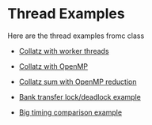 # Thread Examples

Here are the thread examples fromc class

 - [Collatz with worker threads](https://lawlor.cs.uaf.edu/netrun/run?name=example_cpp&code=%23include%20%3Cqueue%3E%0D%0A%23include%20%3Cmutex%3E%0D%0A%23include%20%3Cthread%3E%0D%0A%23include%20%3Cutility%3E%0D%0A%0D%0Aenum%20%7B%20MAX_COUNT%20%3D%20100000%20%7D%3B%0D%0A%0D%0Along%20collatz_count%28long%20n%29%20%7B%0D%0A%09long%20count%20%3D%200%3B%0D%0A%09while%28n%20%21%3D%201%29%20%7B%0D%0A%09%09if%28n%20%25%202%20%3D%3D%200%29%20%7B%0D%0A%09%09%09n%20%3D%20n%20%2F%202%3B%0D%0A%09%09%7D%20else%20%7B%0D%0A%09%09%09n%20%3D%203%20%2A%20n%20%2B%201%3B%0D%0A%09%09%7D%0D%0A%09%09%2B%2Bcount%3B%0D%0A%09%7D%0D%0A%09return%20count%3B%0D%0A%7D%0D%0A%0D%0Avoid%20do_work%28long%2A%20collatz_numbers%2C%20std%3A%3Aqueue%3Cstd%3A%3Apair%3Clong%2C%20long%3E%20%3E%2A%20work%2C%20std%3A%3Amutex%2A%20lock%29%20%7B%0D%0A%09while%28true%29%20%7B%0D%0A%09%09std%3A%3Apair%3Clong%2C%20long%3E%20range%3B%0D%0A%09%09%7B%0D%0A%09%09%09std%3A%3Alock_guard%20guard%28%2Alock%29%3B%0D%0A%09%09%09if%28%21work-%3Eempty%28%29%29%20%7B%0D%0A%09%09%09%09range%20%3D%20work-%3Efront%28%29%3B%0D%0A%09%09%09%09work-%3Epop%28%29%3B%0D%0A%09%09%09%7D%20else%20%7B%0D%0A%09%09%09%09return%3B%0D%0A%09%09%09%7D%0D%0A%09%09%7D%0D%0A%09%09%0D%0A%09%09%2F%2F%20compute%20collatz%20number%0D%0A%09%09for%28long%20i%20%3D%20range.first%3B%20i%20%3C%20range.second%3B%20%2B%2Bi%29%20%7B%0D%0A%09%09%09collatz_numbers%5Bi%5D%20%3D%20collatz_count%28i%2B1%29%3B%0D%0A%09%09%7D%0D%0A%09%7D%0D%0A%7D%0D%0A%0D%0Avoid%20foo%28%29%20%7B%0D%0A%09std%3A%3Aqueue%3Cstd%3A%3Apair%3Clong%2C%20long%3E%20%3E%20work%3B%0D%0A%09std%3A%3Amutex%20lock%3B%0D%0A%09%0D%0A%09long%20collatz_numbers%5BMAX_COUNT%5D%3B%0D%0A%09%0D%0A%09const%20long%20interval%20%3D%201000%3B%0D%0A%09for%28long%20i%20%3D%200%3B%20i%20%3C%20MAX_COUNT%2Finterval%3B%20%2B%2Bi%29%20%7B%0D%0A%09%09work.push%28std%3A%3Apair%3Clong%2Clong%3E%28i%2Ainterval%2C%20%28i%2B1%29%2Ainterval%29%29%3B%0D%0A%09%7D%0D%0A%09%0D%0A%09std%3A%3Athread%20t1%28do_work%2C%20collatz_numbers%2C%20%26work%2C%20%26lock%29%3B%0D%0A%09std%3A%3Athread%20t2%28do_work%2C%20collatz_numbers%2C%20%26work%2C%20%26lock%29%3B%0D%0A%09std%3A%3Athread%20t3%28do_work%2C%20collatz_numbers%2C%20%26work%2C%20%26lock%29%3B%0D%0A%09do_work%28collatz_numbers%2C%20%26work%2C%20%26lock%29%3B%0D%0A%09t1.join%28%29%3B%0D%0A%09t2.join%28%29%3B%0D%0A%09t3.join%28%29%3B%0D%0A%09%0D%0A%09%2F%2Ffor%28long%20i%20%3D%200%3B%20i%20%3C%20MAX_COUNT%3B%20%2B%2Bi%29%20%7B%0D%0A%09%2F%2F%09std%3A%3Acout%20%3C%3C%20%28i%2B1%29%20%3C%3C%20%22%3A%20%22%20%3C%3C%20collatz_numbers%5Bi%5D%20%3C%3C%20%22%5Cn%22%3B%0D%0A%09%2F%2F%7D%0D%0A%7D&lang=C%2B%2B17&mach=skylake64&mode=file&input=&linkwith=&foo_ret=void&foo_arg0=void&orun=Run&orun=Grade&orun=Time&ocompile=Optimize&ocompile=Warnings)

 - [Collatz with OpenMP](https://lawlor.cs.uaf.edu/netrun/run?name=example_cpp&code=enum%20%7B%20MAX_COUNT%20%3D%20100000%20%7D%3B%0D%0A%0D%0Along%20collatz_count%28long%20n%29%20%7B%0D%0A%09long%20count%20%3D%200%3B%0D%0A%09while%28n%20%21%3D%201%29%20%7B%0D%0A%09%09if%28n%20%25%202%20%3D%3D%200%29%20%7B%0D%0A%09%09%09n%20%3D%20n%20%2F%202%3B%0D%0A%09%09%7D%20else%20%7B%0D%0A%09%09%09n%20%3D%203%20%2A%20n%20%2B%201%3B%0D%0A%09%09%7D%0D%0A%09%09%2B%2Bcount%3B%0D%0A%09%7D%0D%0A%09return%20count%3B%0D%0A%7D%0D%0A%0D%0Along%20collatz_numbers%5BMAX_COUNT%5D%3B%0D%0A%0D%0Avoid%20foo%28%29%20%7B%0D%0A%09%23pragma%20omp%20parallel%20for%0D%0A%09for%28long%20i%20%3D%200%3B%20i%20%3C%20MAX_COUNT%3B%20%2B%2Bi%29%20%7B%0D%0A%09%09collatz_numbers%5Bi%5D%20%3D%20collatz_count%28i%2B1%29%3B%0D%0A%09%7D%0D%0A%09%2F%2Ffor%28long%20i%20%3D%200%3B%20i%20%3C%20MAX_COUNT%3B%20%2B%2Bi%29%20%7B%0D%0A%09%2F%2F%09std%3A%3Acout%20%3C%3C%20%28i%2B1%29%20%3C%3C%20%22%3A%20%22%20%3C%3C%20collatz_numbers%5Bi%5D%20%3C%3C%20%22%5Cn%22%3B%0D%0A%09%2F%2F%7D%0D%0A%7D&lang=C%2B%2B17&mach=skylake64&mode=file&input=&linkwith=&foo_ret=void&foo_arg0=void&orun=Run&orun=Grade&orun=Time&ocompile=Optimize&ocompile=Warnings)

 - [Collatz sum with OpenMP reduction](https://lawlor.cs.uaf.edu/netrun/run?name=example_cpp&code=enum%20%7B%20MAX_COUNT%20%3D%20100000%20%7D%3B%0D%0A%0D%0Along%20collatz_count%28long%20n%29%20%7B%0D%0A%09long%20count%20%3D%200%3B%0D%0A%09while%28n%20%21%3D%201%29%20%7B%0D%0A%09%09if%28n%20%25%202%20%3D%3D%200%29%20%7B%0D%0A%09%09%09n%20%3D%20n%20%2F%202%3B%0D%0A%09%09%7D%20else%20%7B%0D%0A%09%09%09n%20%3D%203%20%2A%20n%20%2B%201%3B%0D%0A%09%09%7D%0D%0A%09%09%2B%2Bcount%3B%0D%0A%09%7D%0D%0A%09return%20count%3B%0D%0A%7D%0D%0A%0D%0Along%20collatz_numbers%5BMAX_COUNT%5D%3B%0D%0A%0D%0Along%20foo%28%29%20%7B%0D%0A%09long%20sum%20%3D%200%3B%0D%0A%09%23pragma%20omp%20parallel%20for%20reduction%28%2B%3Asum%29%0D%0A%09for%28long%20i%20%3D%200%3B%20i%20%3C%20MAX_COUNT%3B%20%2B%2Bi%29%20%7B%0D%0A%09%09sum%20%2B%3D%20collatz_count%28i%2B1%29%3B%0D%0A%09%7D%0D%0A%09return%20sum%3B%0D%0A%7D&lang=C%2B%2B17&mach=skylake64&mode=file&input=&linkwith=&foo_ret=long&foo_arg0=void&orun=Run&orun=Grade&orun=Time&ocompile=Optimize&ocompile=Warnings)

 - [Bank transfer lock/deadlock example](https://lawlor.cs.uaf.edu/netrun/run?name=Testing&code=%23include%20%3Cthread%3E%0D%0A%23include%20%3Cvector%3E%0D%0A%23include%20%3Cqueue%3E%0D%0A%23include%20%3Cmutex%3E%0D%0A%23include%20%3Cfunctional%3E%0D%0A%0D%0Astruct%20transfer%20%7B%0D%0A%09transfer%28%29%3A%20amount%280%29%2C%20source%280%29%2C%20dest%280%29%20%7B%7D%0D%0A%09transfer%28unsigned%20long%20a%2C%20unsigned%20long%20s%2C%20unsigned%20long%20d%29%20%3A%0D%0A%09%09amount%28a%29%2C%20source%28s%29%2C%20dest%28d%29%20%7B%7D%0D%0A%0D%0A%09unsigned%20long%20amount%3B%0D%0A%09unsigned%20long%20source%3B%0D%0A%09unsigned%20long%20dest%3B%0D%0A%7D%3B%0D%0A%0D%0Astruct%20account%20%7B%0D%0A%09account%28%29%3A%20balance%280%29%20%7B%7D%0D%0A%09account%28unsigned%20long%20b%29%20%3A%20balance%28b%29%20%7B%7D%0D%0A%0D%0A%09unsigned%20long%20balance%3B%0D%0A%09std%3A%3Amutex%20lock%3B%0D%0A%7D%3B%0D%0A%0D%0Aclass%20bank%20%7B%0D%0Apublic%3A%0D%0A%09void%20set_balance%28unsigned%20long%20acct%2C%20unsigned%20long%20balance%29%20%7B%0D%0A%09%09m_accounts%5Bacct%5D.balance%20%3D%20balance%3B%0D%0A%09%7D%0D%0A%09%0D%0A%09void%20request_transfer%28unsigned%20long%20amount%2C%20unsigned%20long%20source%2C%20unsigned%20long%20dest%29%20%7B%0D%0A%09%09std%3A%3Alock_guard%3Cstd%3A%3Amutex%3E%20guard%28m_work_lock%29%3B%0D%0A%09%09m_work.emplace%28amount%2C%20source%2C%20dest%29%3B%0D%0A%09%7D%0D%0A%0D%0A%09void%20process_transfers%28%29%20%7B%0D%0A%09%09while%281%29%20%7B%0D%0A%09%09%09transfer%20t%3B%0D%0A%09%09%09%7B%0D%0A%09%09%09%09std%3A%3Alock_guard%3Cstd%3A%3Amutex%3E%20guard%28m_work_lock%29%3B%0D%0A%09%09%09%09if%28%21m_work.empty%28%29%29%20%7B%0D%0A%09%09%09%09%09t%20%3D%20m_work.front%28%29%3B%0D%0A%09%09%09%09%09m_work.pop%28%29%3B%0D%0A%09%09%09%09%7D%20else%20%7B%0D%0A%09%09%09%09%09return%3B%0D%0A%09%09%09%09%7D%0D%0A%09%09%09%7D%0D%0A%09%09%09%0D%0A%09%09%09this-%3Emake_transfer%28t%29%3B%0D%0A%09%09%7D%0D%0A%09%7D%0D%0A%09%0D%0A%09void%20print_balances%28%29%20%7B%0D%0A%09%09for%28std%3A%3Asize_t%20i%20%3D%200%3B%20i%20%3C%20m_accounts.size%28%29%3B%20%2B%2Bi%29%20%7B%0D%0A%09%09%09std%3A%3Acout%20%3C%3C%20%22Account%20%22%20%3C%3C%20i%20%3C%3C%20%22%20has%20balance%20%22%20%3C%3C%20m_accounts%5Bi%5D.balance%20%3C%3C%20%22%5Cn%22%3B%0D%0A%09%09%7D%0D%0A%09%7D%0D%0Aprivate%3A%0D%0A%09void%20make_transfer%28const%20transfer%26%20t%29%20%7B%0D%0A%09%09%2F%2F%20Try%20using%20separate%20lock_guards%20as%20below%20%28can%20result%20in%20deadlock%29%0D%0A%09%09%2F%2F%20%20%20%20%20or%20using%20few%20guards%20%28can%20result%20in%20creating%2Flosing%20money%29%0D%0A%09%09%2F%2F%0D%0A%09%09%2F%2F%20std%3A%3Alock_guard%3Cstd%3A%3Amutex%3E%20source_guard%28m_accounts%5Bt.source%5D.lock%29%3B%0D%0A%09%09%2F%2F%20std%3A%3Alock_guard%3Cstd%3A%3Amutex%3E%20dest_guard%28m_accounts%5Bt.dest%5D.lock%29%3B%0D%0A%09%09std%3A%3Ascoped_lock%20source_guard%28%0D%0A%09%09%09%09m_accounts%5Bt.source%5D.lock%2C%0D%0A%09%09%09%09m_accounts%5Bt.dest%5D.lock%0D%0A%09%09%09%29%3B%0D%0A%09%09if%28m_accounts%5Bt.source%5D.balance%20%3E%3D%20t.amount%29%20%7B%0D%0A%09%09%09m_accounts%5Bt.source%5D.balance%20-%3D%20t.amount%3B%0D%0A%09%09%09m_accounts%5Bt.dest%5D.balance%20%2B%3D%20t.amount%3B%0D%0A%09%09%7D%0D%0A%09%7D%0D%0A%09%0D%0A%09std%3A%3Aarray%3Caccount%2C%203%3E%20m_accounts%3B%0D%0A%09%0D%0A%09std%3A%3Aqueue%3Ctransfer%3E%20m_work%3B%0D%0A%09std%3A%3Amutex%20m_work_lock%3B%0D%0A%7D%3B%0D%0A%0D%0Avoid%20foo%28%29%20%7B%0D%0A%09bank%20b%3B%0D%0A%09b.set_balance%280%2C%20100%29%3B%0D%0A%09b.set_balance%281%2C%20100%29%3B%0D%0A%09b.set_balance%282%2C%20100%29%3B%0D%0A%09%0D%0A%09for%28unsigned%20long%20i%20%3D%200%3B%20i%20%3C%2010000%3B%20%2B%2Bi%29%20%7B%0D%0A%09%09b.request_transfer%2840%2C%20i%253%2C%20%28i%2B1%29%253%29%3B%0D%0A%09%09b.request_transfer%2830%2C%20i%253%2C%20%28i%2B2%29%253%29%3B%0D%0A%09%7D%0D%0A%09%0D%0A%09std%3A%3Athread%20t1%28std%3A%3Abind%28%26bank%3A%3Aprocess_transfers%2C%20%26b%29%29%3B%0D%0A%09std%3A%3Athread%20t2%28std%3A%3Abind%28%26bank%3A%3Aprocess_transfers%2C%20%26b%29%29%3B%0D%0A%09std%3A%3Athread%20t3%28std%3A%3Abind%28%26bank%3A%3Aprocess_transfers%2C%20%26b%29%29%3B%0D%0A%0D%0A%09b.process_transfers%28%29%3B%0D%0A%0D%0A%09t1.join%28%29%3B%0D%0A%09t2.join%28%29%3B%0D%0A%09t3.join%28%29%3B%0D%0A%0D%0A%09b.print_balances%28%29%3B%0D%0A%09return%3B%0D%0A%7D&lang=C%2B%2B17&mach=skylake64&mode=file&input=&linkwith=&foo_ret=void&foo_arg0=void&orun=Run&orun=Grade&ocompile=Optimize&ocompile=Warnings)

 - [Big timing comparison example](https://github.com/permutationlock/cs301_fall_2021/tree/main/cpp_threading)

